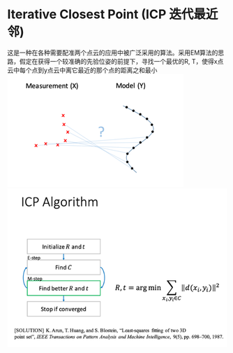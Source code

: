 # Iterative Closest Point (ICP 迭代最近邻)

这是一种在各种需要配准两个点云的应用中被广泛采用的算法。采用EM算法的思路，假定在获得一个较准确的先验位姿的前提下，寻找一个最优的R, T，使得x点云中每个点到y点云中离它最近的那个点的距离之和最小
![Alt text](./1546195833078.png)
![Alt text](./1546195904221.png)
